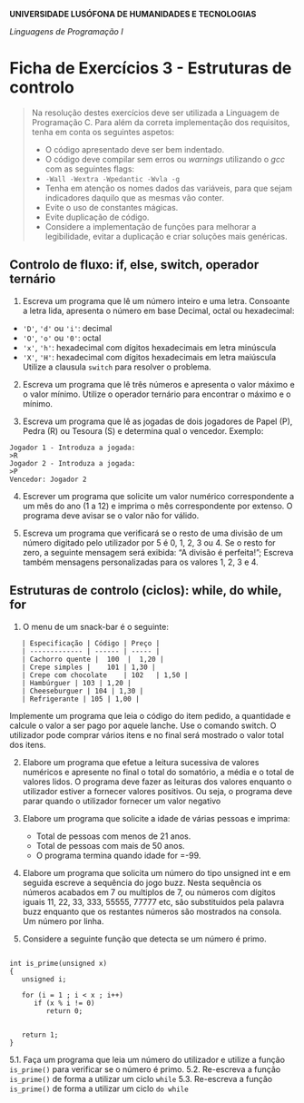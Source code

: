 **UNIVERSIDADE LUSÓFONA DE HUMANIDADES E TECNOLOGIAS**

*Linguagens de Programação I*

# Ficha de Exercícios 3 - Estruturas de controlo

> Na resolução destes exercícios deve ser utilizada a Linguagem de Programação C. Para além da correta implementação dos requisitos, tenha em conta os seguintes aspetos:
>* O código apresentado deve ser bem indentado. 
>* O código deve compilar sem erros ou *warnings* utilizando o *gcc* com as seguintes flags:
>* `-Wall -Wextra -Wpedantic -Wvla -g`
>* Tenha em atenção os nomes dados das variáveis, para que sejam indicadores daquilo que as mesmas vão conter.
>* Evite o uso de constantes mágicas. 
>* Evite duplicação de código. 
>* Considere a implementação de funções para melhorar a legibilidade, evitar a duplicação e criar soluções mais genéricas.


## Controlo de fluxo: if, else, switch, operador ternário

1. Escreva um programa que lê um número inteiro e uma letra. Consoante a letra lida, apresenta o número em base Decimal, octal ou hexadecimal:
- `'D'`, `'d'` ou `'i'`: decimal
- `'O'`, `'o'` ou `'0'`: octal
- `'x'`, `'h'`: hexadecimal com dígitos hexadecimais em letra minúscula
- `'X'`, `'H'`: hexadecimal com dígitos hexadecimais em letra maiúscula
Utilize a clausula `switch` para resolver o problema.


2. Escreva um programa que lê três números e apresenta o valor máximo e o valor mínimo. Utilize o operador ternário para encontrar o máximo e o mínimo.


3. Escreva um programa que lê as jogadas de dois jogadores de Papel (P), Pedra (R) ou Tesoura (S) e determina qual o vencedor. Exemplo:

```
Jogador 1 - Introduza a jogada:
>R
Jogador 2 - Introduza a jogada:
>P
Vencedor: Jogador 2
```

4.	Escrever um programa que solicite um valor numérico correspondente a um mês do ano (1 a 12) e imprima o mês correspondente por extenso. O programa deve avisar se o valor não for válido.

5.	Escreva um programa que verificará se o resto de uma divisão de um número digitado pelo utilizador por 5 é 0, 1, 2, 3 ou 4. Se o resto for zero, a seguinte mensagem será exibida: “A divisão é perfeita!”; Escreva também mensagens personalizadas para os valores 1, 2, 3 e 4.

## Estruturas de controlo (ciclos): while, do while, for

1.	O menu de um snack-bar é o seguinte: 
```
   | Especificação | Código | Preço |
   | ------------- | ------ | ----- |
   | Cachorro quente |	100  |	1,20 |
   | Crepe simples |	101	| 1,30 |
   | Crepe com chocolate	| 102	| 1,50 |
   | Hambúrguer | 103 | 1,20 |
   | Cheeseburguer | 104 | 1,30 |
   | Refrigerante | 105 | 1,00 |
```
Implemente um programa que leia o código do item pedido, a quantidade e calcule o valor a ser pago por aquele lanche. Use o comando switch. O utilizador pode comprar vários itens e no final será mostrado o valor total dos itens.

2. Elabore um programa que efetue a leitura sucessiva de valores numéricos e apresente no final o total do somatório, a média e o total de valores lidos. O programa deve fazer as leituras dos valores enquanto o utilizador estiver a fornecer valores positivos. Ou seja, o programa deve parar quando o utilizador fornecer um valor negativo

3. Elabore um programa que solicite a idade de várias pessoas e imprima: 
   - Total de pessoas com menos de 21 anos. 
   - Total de pessoas com mais de 50 anos. 
   - O programa termina quando idade for =-99.

4. Elabore um programa que solicita um número <n> do tipo unsigned int e em seguida escreve a sequência do jogo buzz. Nesta sequência os números acabados em 7 ou multiplos de 7, ou números com dígitos iguais 11, 22, 33, 333, 55555, 77777 etc,  são substituidos pela palavra buzz enquanto que os restantes números são mostrados na consola. Um número por linha.

5. Considere a seguinte função que detecta se um número é primo.
```

int is_prime(unsigned x)
{
   unsigned i;
   
   for (i = 1 ; i < x ; i++)
      if (x % i != 0)
         return 0;


   return 1;
}
```
5.1. Faça um programa que leia um número do utilizador e utilize a função `is_prime()` para verificar se o número é primo.
5.2. Re-escreva a função `is_prime()` de forma a utilizar um ciclo `while`
5.3. Re-escreva a função `is_prime()` de forma a utilizar um ciclo `do while`





